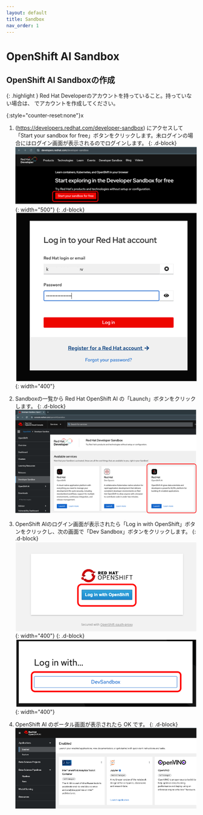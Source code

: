 ```yaml
---
layout: default
title: Sandbox
nav_order: 1
---
```


# OpenShift AI Sandbox


## OpenShift AI Sandboxの作成

{: .highlight }
Red Hat Developerのアカウントを持っていること。持っていない場合は、[](https://developers.redhat.com/) でアカウントを作成してください。


{:style="counter-reset:none"}x
1. (https://developers.redhat.com/developer-sandbox) にアクセスして「Start your sandbox for free」ボタンをクリックします。未ログインの場合にはログイン画面が表示されるのでログインします。
{: .d-block}
![](../../assets/rhd_start_sandbox.png){: width="500"}
{: .d-block}
![](../../assets/rhd_login.png){: width="400"}


1. Sandboxの一覧から Red Hat OpenShift AI の「Launch」ボタンをクリックします。
{: .d-block}
![](../../assets/rhd_select_sandbox.png)


1. OpenShift AIのログイン画面が表示されたら「Log in with OpenShift」ボタンをクリックし、次の画面で「Dev Sandbox」ボタンをクリックします。
{: .d-block}
![](../../assets/openshiftai_login_1.png){: width="400"}
{: .d-block}
![](../../assets/openshiftai_login_2.png){: width="400"}


1. OpenShift AI のポータル画面が表示されたら OK です。
{: .d-block}
![](../../assets/openshiftai_toppage.png)
